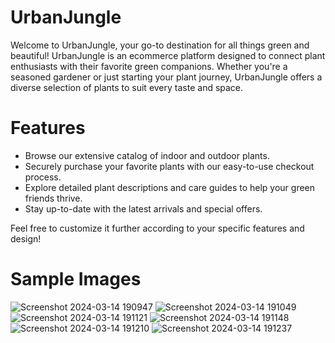 # UrbanJungle
Welcome to UrbanJungle, your go-to destination for all things green and beautiful! UrbanJungle is an ecommerce platform designed to connect plant enthusiasts with their favorite green companions. Whether you're a seasoned gardener or just starting your plant journey, UrbanJungle offers a diverse selection of plants to suit every taste and space.

# Features
+ Browse our extensive catalog of indoor and outdoor plants.
+ Securely purchase your favorite plants with our easy-to-use checkout process.
+ Explore detailed plant descriptions and care guides to help your green friends thrive.
+ Stay up-to-date with the latest arrivals and special offers.

Feel free to customize it further according to your specific features and design!

# Sample Images
![Screenshot 2024-03-14 190947](https://github.com/PallaviHarish/Urban-Jungle/assets/106737458/e6c05cf9-7f1a-49f2-ba10-32e919cca945)
![Screenshot 2024-03-14 191049](https://github.com/PallaviHarish/Urban-Jungle/assets/106737458/56a19779-ff2c-4392-806c-6998de2f9903)
![Screenshot 2024-03-14 191121](https://github.com/PallaviHarish/Urban-Jungle/assets/106737458/7895c060-50ea-4aef-abf4-94fd854b6114)
![Screenshot 2024-03-14 191148](https://github.com/PallaviHarish/Urban-Jungle/assets/106737458/258a7321-778b-478b-b3ca-d3aa21ade54f)
![Screenshot 2024-03-14 191210](https://github.com/PallaviHarish/Urban-Jungle/assets/106737458/cea58e75-31a5-4651-8111-0324e7f0c06e)
![Screenshot 2024-03-14 191237](https://github.com/PallaviHarish/Urban-Jungle/assets/106737458/58cdfbed-4c40-4aec-837e-a83332aef281)
